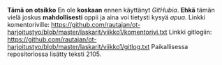 **Tämä on otsikko**
En ole **koskaan** ennen käyttänyt *GitHubia*. **Ehkä** tämän vielä joskus **mahdollisesti** oppii ja aina voi tietysti kysyä *apua.*
Linkki komentoriville: https://github.com/rautajan/ot-harjoitustyo/blob/master/laskarit/viikko1/komentorivi.txt
Linkki gitlogiin: https://github.com/rautajan/ot-harjoitustyo/blob/master/laskarit/viikko1/gitlog.txt
Paikallisessa repositoriossa lisätty teksti 2105.
